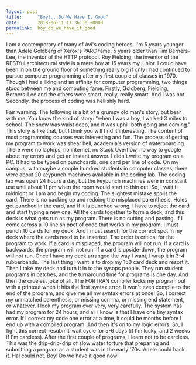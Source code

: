```yaml
---
layout: post
title:      "Boy!...Do We Have It Good"
date:       2018-06-11 17:36:30 +0000
permalink:  boy_do_we_have_it_good
---
```


I am a contemporary of many of Avi's coding heroes. I'm 5 years younger than Adele Goldberg of Xerox's PARC fame, 5 years older than Tim Berners-Lee, the inventor of the HTTP protocol. Roy Fielding, the inventor of the RESTful architectural style is a mere boy at 15 years my junior. I could have been in on the ground floor of something really big if only I had continued to pursue computer programming after my first couple of classes in 1970. Though I had a liking and an affinity for computer programming, two things stood between me and computing fame. Firstly, Goldberg, Fielding, Berners-Lee and the others were smart, really, really smart. And I was not. Secondly, the process of coding was hellishly hard.

Fair warning. The following is a bit of a grumpy old man's story, but bear with me. You know the kind of story: "when I was a boy, I walked 3 miles to school. The snow was waist deep, and it was uphill both going and coming." This story is like that, but I think you will find it interesting. The content of most programming courses was interesting and fun. The process of getting my program to work was shear hell, academia's version of waterboarding. There were no laptops, no internet, no Stack Overflow, no way to google about my errors and get an instant answer. I didn't write my program on a PC. It had to be typed on punchcards, one card per line of code. On my campus, with maybe a couple hundred students in computer classes, there were about 20 keypunch machines available in the coding lab. The coding lab was open 24 hours a day, but the keypunch machines were in constant use until about 11 pm when the room would start to thin out. So, I wait til midnight or 1 am and begin my coding. The slightest mistake spoils the card. There is no backing up and redoing the misplaced parenthesis. Holes get punched in the card, and if it is punched wrong, I have to reject the card and start typing a new one. All the cards together to form a deck, and this deck is what gets run as my program. There is no cutting and pasting. If I come across a 10 line snippet of code that works in my program, I must punch 10 cards for my deck. And I must search for the correct spot in my deck where the cards need to be inserted. The order is critical for the program to work. If a card is misplaced, the program will not run. If a card is backwards, the program will not run. If a card is upside-down, the program will not run. Once I have my deck arranged the way I want, I wrap it in 3-4 rubberbands. The last thing I want is to drop my 150 card deck and resort it. Then I take my deck and turn it in to the sysops people. They run student programs in batches, and the turnaround time for programs is one day. And then the cruelest joke of all. The FORTRAN compiler kicks my program out with a printout when it hits the first syntax error. It won't even compile to the end of the program, and give me all my syntax errors at once! So, I correct my unmatched parenthesis, or missing comma, or missing end statement, or whatever. I look my program over very, very carefully. The system has had my program for 24 hours, and all I know is that I have one tiny syntax error. If I correct my code one error at a time, it could be months before I end up with a compiled program. And then it's on to my logic errors. So, I fight this correct-resubmit-wait cycle for 5-6 days (if I'm lucky, and 2 weeks if I'm careless). After the first couple of programs, I learn not to be careless. This was the drip-drip-drip of slow water torture that preparing and submitting a program as a student was in the early '70s. Adele could hack it. Hal could not. Boy! Do we have it good now!

